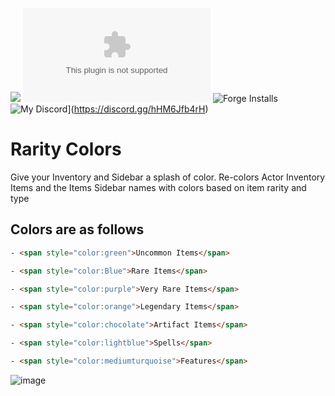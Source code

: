 ![](https://img.shields.io/badge/Foundry-v0.8.6-informational)
![Latest Release Download Count](https://img.shields.io/github/downloads/kandashi/rarity-colors/latest/module.zip)
![Forge Installs](https://img.shields.io/badge/dynamic/json?label=Forge%20Installs&query=package.installs&suffix=%25&url=https%3A%2F%2Fforge-vtt.com%2Fapi%2Fbazaar%2Fpackage%2Frarity-colors&colorB=4aa94a)
![My Discord](https://img.shields.io/badge/-Discord-%23#48D1CC)](https://discord.gg/hHM6Jfb4rH)

# Rarity Colors

Give your Inventory and Sidebar a splash of color. Re-colors Actor Inventory Items and the Items Sidebar names with colors based on item rarity and type

## Colors are as follows
```html
- <span style="color:green">Uncommon Items</span>

- <span style="color:Blue">Rare Items</span>

- <span style="color:purple">Very Rare Items</span>

- <span style="color:orange">Legendary Items</span>

- <span style="color:chocolate">Artifact Items</span>

- <span style="color:lightblue">Spells</span>

- <span style="color:mediumturquoise">Features</span>
```
![image](https://user-images.githubusercontent.com/1347785/140974008-cc790018-4fb3-410b-a856-9993cfba498b.png)
